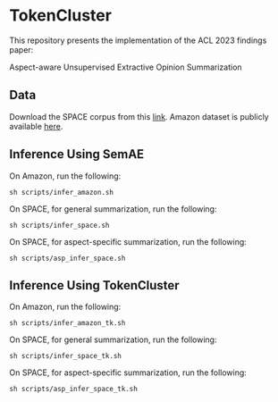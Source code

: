 # TokenCluster

This repository presents the implementation of the ACL 2023 findings paper:

Aspect-aware Unsupervised Extractive Opinion Summarization





## Data

Download the SPACE corpus from this [link](https://github.com/stangelid/qt).
Amazon dataset is publicly available [here](https://github.com/abrazinskas/Copycat-abstractive-opinion-summarizer/tree/master/gold_summs).



## Inference Using SemAE

On Amazon, run the following:
```
sh scripts/infer_amazon.sh
```

On SPACE, for general summarization, run the following:
```
sh scripts/infer_space.sh
```


On SPACE, for aspect-specific summarization, run the following:
```
sh scripts/asp_infer_space.sh
```

## Inference Using TokenCluster

On Amazon, run the following:
```
sh scripts/infer_amazon_tk.sh
```

On SPACE, for general summarization, run the following:
```
sh scripts/infer_space_tk.sh
```


On SPACE, for aspect-specific summarization, run the following:
```
sh scripts/asp_infer_space_tk.sh
```
